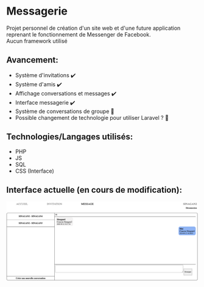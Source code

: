 # Messagerie
Projet personnel de création d'un site web et d'une future application reprenant le fonctionnement de Messenger de Facebook.  
Aucun framework utilisé

## Avancement:  
* Système d'invitations :heavy_check_mark:  
* Système d'amis :heavy_check_mark:  
* Affichage conversations et messages :heavy_check_mark:  
* Interface messagerie :heavy_check_mark:  
* Système de conversations de groupe :construction:  
* Possible changement de technologie pour utiliser Laravel ? :construction:  

## Technologies/Langages utilisés:  
* PHP   
* JS  
* SQL  
* CSS (Interface)


## Interface actuelle (en cours de modification):  
![Test Image 4](https://github.com/juju78660/Messagerie/blob/master/screen_messagerie1.png)
